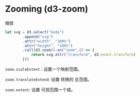 # Zooming (d3-zoom)

缩放
```js
let svg = d3.select("body")
		.append("svg")
		.attr("width", "100%")
		.attr("height", "100%")
		.call(d3.zoom().on("zoom",() => {
			return svg.attr("transform", d3.event.transform)
		}))

```

`zoom.scaleExtent` : 设置一个映射范围。

`zoom.translateExtend`: 设置 转换的 总范围。

`zoom.extent`: 设置 可视范围一个值。